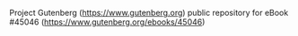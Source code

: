Project Gutenberg (https://www.gutenberg.org) public repository for eBook #45046 (https://www.gutenberg.org/ebooks/45046)

